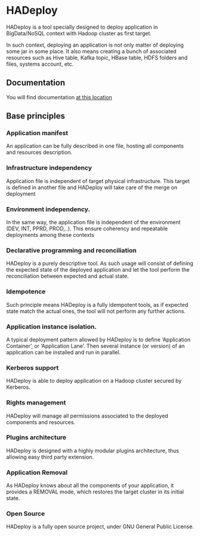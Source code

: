 # HADeploy

HADeploy is a tool specially designed to deploy application in BigData/NoSQL context with Hadoop cluster as first target.

In such context, deploying an application is not only matter of deploying some jar in some place. It also means creating a bunch of associated resources such as Hive table, Kafka topic, HBase table, HDFS folders and files, systems account, etc.

## Documentation

You will find documentation [at this location](http://www.hadeploy.com/)

## Base principles

### Application manifest

An application can be fully described in one file, hosting all components and resources description.

### Infrastructure independency

Application file is independent of target physical infrastructure. This target is defined in another file and HADeploy will take care of the merge on deployment

### Environment independency.

In the same way, the application file is independent of the environment (DEV, INT, PPRD, PROD,..). This ensure coherency and repeatable deployments among these contexts

### Declarative programming and reconciliation

HADeploy is a purely descriptive tool. As such usage will consist of defining the expected state of the deployed application and let the tool perform the reconciliation between expected and actual state.

### Idempotence

Such principle means HADeploy is a fully idempotent tools, as if expected state match the actual ones, the tool will not perform any further actions.

### Application instance isolation.

A typical deployment pattern allowed by HADeploy is to define ‘Application Container’, or ‘Application Lane’. Then several instance (or version) of an application can be installed and run in parallel.

### Kerberos support

HADeploy is able to deploy application on a Hadoop cluster secured by Kerberos. 

### Rights management

HADeploy will manage all permissions associated to the deployed components and resources.

### Plugins architecture

HADeploy is designed with a highly modular plugins architecture, thus allowing easy third party extension.

### Application Removal

As HADeploy knows about all the components of your application, it provides a REMOVAL mode, which restores the target cluster in its initial state.

### Open Source

HADeploy is a fully open source project, under GNU General Public License.

